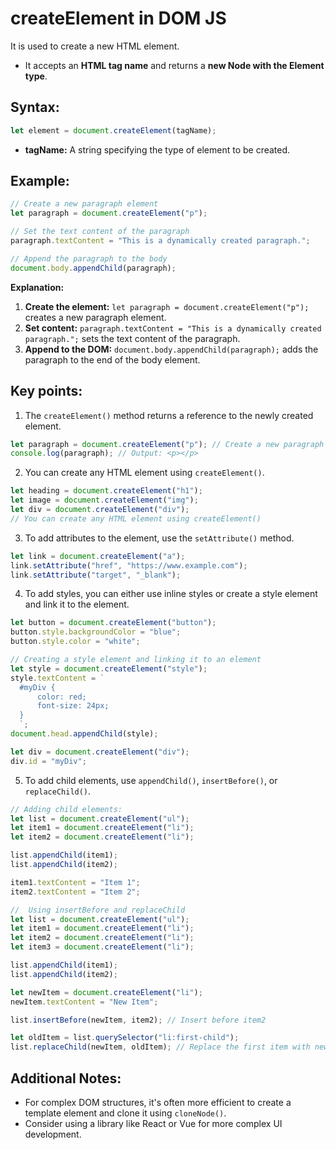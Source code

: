 # **createElement in DOM JS**

It is used to create a new HTML element.

- It accepts an **HTML tag name** and returns a **new Node with the Element type**.

## **Syntax:**

```javascript
let element = document.createElement(tagName);
```

- **tagName:** A string specifying the type of element to be created.

## **Example:**

```javascript
// Create a new paragraph element
let paragraph = document.createElement("p");

// Set the text content of the paragraph
paragraph.textContent = "This is a dynamically created paragraph.";

// Append the paragraph to the body
document.body.appendChild(paragraph);
```

**Explanation:**

1. **Create the element:** `let paragraph = document.createElement("p");` creates a new paragraph element.
2. **Set content:** `paragraph.textContent = "This is a dynamically created paragraph.";` sets the text content of the paragraph.
3. **Append to the DOM:** `document.body.appendChild(paragraph);` adds the paragraph to the end of the body element.

## **Key points:**

1. The `createElement()` method returns a reference to the newly created element.

```js
let paragraph = document.createElement("p"); // Create a new paragraph element
console.log(paragraph); // Output: <p></p>
```

2. You can create any HTML element using `createElement()`.

```js
let heading = document.createElement("h1");
let image = document.createElement("img");
let div = document.createElement("div");
// You can create any HTML element using createElement()
```

3. To add attributes to the element, use the `setAttribute()` method.

```js
let link = document.createElement("a");
link.setAttribute("href", "https://www.example.com");
link.setAttribute("target", "_blank");
```

4. To add styles, you can either use inline styles or create a style element and link it to the element.

```js
let button = document.createElement("button");
button.style.backgroundColor = "blue";
button.style.color = "white";
```

```js
// Creating a style element and linking it to an element
let style = document.createElement("style");
style.textContent = `
  #myDiv {
      color: red;
      font-size: 24px;
  }
  `;
document.head.appendChild(style);

let div = document.createElement("div");
div.id = "myDiv";
```

5. To add child elements, use `appendChild()`, `insertBefore()`, or `replaceChild()`.

```js
// Adding child elements:
let list = document.createElement("ul");
let item1 = document.createElement("li");
let item2 = document.createElement("li");

list.appendChild(item1);
list.appendChild(item2);

item1.textContent = "Item 1";
item2.textContent = "Item 2";
```

```js
//  Using insertBefore and replaceChild
let list = document.createElement("ul");
let item1 = document.createElement("li");
let item2 = document.createElement("li");
let item3 = document.createElement("li");

list.appendChild(item1);
list.appendChild(item2);

let newItem = document.createElement("li");
newItem.textContent = "New Item";

list.insertBefore(newItem, item2); // Insert before item2

let oldItem = list.querySelector("li:first-child");
list.replaceChild(newItem, oldItem); // Replace the first item with newItem
```

## **Additional Notes:**

- For complex DOM structures, it's often more efficient to create a template element and clone it using `cloneNode()`.
- Consider using a library like React or Vue for more complex UI development.
